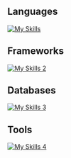 ## Languages
[![My Skills](https://skillicons.dev/icons?i=js,python,java,c)](https://skillicons.dev)

## Frameworks
[![My Skills 2](https://skillicons.dev/icons?i=nodejs,express,react,redux,nextjs&theme=dark
)](https://skillicons.dev)

## Databases
[![My Skills 3](https://skillicons.dev/icons?i=firebase,mongodb,mysql,postgresql&theme=dark
)](https://skillicons.dev)

## Tools
[![My Skills 4](https://skillicons.dev/icons?i=git,postman,matlab,jest,bash&theme=dark
)](https://skillicons.dev)
